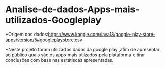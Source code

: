 # Analise-de-dados-Apps-mais-utilizados-Googleplay

+Origem dos dados:https://www.kaggle.com/lava18/google-play-store-apps/version/5#googleplaystore.csv

+Neste projeto foram utilizados dados da google play ,afim de apresentar ao público quais são os apps mais utilzados pela plataforma e tirar conclusões com base nas estátiscas apresentadas.
